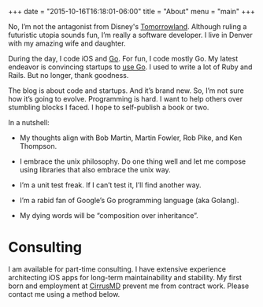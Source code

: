 +++
date = "2015-10-16T16:18:01-06:00"
title = "About"
menu = "main"
+++

No, I’m not the antagonist from Disney's [Tomorrowland](http://disney.wikia.com/wiki/David_Nix).   Although ruling a futuristic utopia sounds fun, I’m really a software developer.  I live in Denver with my amazing wife and daughter.

During the day, I code iOS and [Go](https://golang.org). For fun, I code mostly Go.  My latest endeavor is convincing startups to [use Go](https://github.com/DavidNix/modern-web-apps-in-go). I used to write a lot of Ruby and Rails. But no longer, thank goodness.

The blog is about code and startups.  And it’s brand new.  So, I’m not sure how it’s going to evolve.  Programming is hard.  I want to help others over stumbling blocks I faced.  I hope to self-publish a book or two.

In a nutshell:

* My thoughts align with Bob Martin, Martin Fowler, Rob Pike, and Ken Thompson.

* I embrace the unix philosophy.  Do one thing well and let me compose using libraries that also embrace the unix way.

* I’m a unit test freak.  If I can’t test it, I’ll find another way.

* I’m a rabid fan of Google’s Go programming language (aka Golang).

* My dying words will be “composition over inheritance”.

# Consulting

I am available for part-time consulting.  I have extensive experience architecting iOS apps for long-term maintainability and stability.  My first born and employment at [CirrusMD](http://cirrusmd.com) prevent me from contract work.  Please contact me using a method below.  
